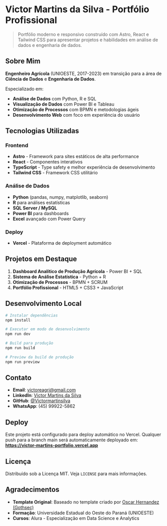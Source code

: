 # Victor Martins da Silva - Portfólio Profissional

> Portfólio moderno e responsivo construído com Astro, React e Tailwind CSS para apresentar projetos e habilidades em análise de dados e engenharia de dados.

## Sobre Mim

**Engenheiro Agrícola** (UNIOESTE, 2017-2023) em transição para a área de **Ciência de Dados** e **Engenharia de Dados**. 

Especializado em:
- **Análise de Dados** com Python, R e SQL
- **Visualização de Dados** com Power BI e Tableau  
- **Otimização de Processos** com BPMN e metodologias ágeis
- **Desenvolvimento Web** com foco em experiência do usuário

## Tecnologias Utilizadas

### Frontend
- **Astro** - Framework para sites estáticos de alta performance
- **React** - Componentes interativos
- **TypeScript** - Type safety e melhor experiência de desenvolvimento
- **Tailwind CSS** - Framework CSS utilitário

### Análise de Dados
- **Python** (pandas, numpy, matplotlib, seaborn)
- **R** para análises estatísticas
- **SQL Server / MySQL**
- **Power BI** para dashboards
- **Excel** avançado com Power Query

### Deploy
- **Vercel** - Plataforma de deployment automático

## Projetos em Destaque

1. **Dashboard Analítico de Produção Agrícola** - Power BI + SQL
2. **Sistema de Análise Estatística** - Python + R
3. **Otimização de Processos** - BPMN + SCRUM
4. **Portfólio Profissional** - HTML5 + CSS3 + JavaScript

## Desenvolvimento Local

```bash
# Instalar dependências
npm install

# Executar em modo de desenvolvimento
npm run dev

# Build para produção
npm run build

# Preview da build de produção
npm run preview
```

## Contato

- **Email**: victoreagri@gmail.com
- **LinkedIn**: [Victor Martins da Silva](https://www.linkedin.com/in/victor-martins-da-silva-a111ba190/)
- **GitHub**: [@Victormartinsilva](https://github.com/Victormartinsilva)
- **WhatsApp**: (45) 99922-5862

## Deploy

Este projeto está configurado para deploy automático no Vercel. Qualquer push para a branch main será automaticamente deployado em:
**https://victor-martins-portfolio.vercel.app**

## Licença

Distribuído sob a Licença MIT. Veja `LICENSE` para mais informações.

## Agradecimentos

* **Template Original**: Baseado no template criado por [Oscar Hernandez (Gothsec)](https://github.com/Gothsec)
* **Formação**: Universidade Estadual do Oeste do Paraná (UNIOESTE)
* **Cursos**: Alura - Especialização em Data Science e Analytics